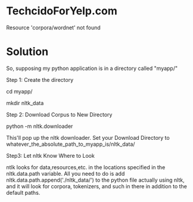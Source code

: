 # TechcidoForYelp.com


Resource 'corpora/wordnet' not found

# Solution
So, supposing my python application is in a directory called "myapp/"


Step 1: Create the directory


cd myapp/


mkdir nltk_data


Step 2: Download Corpus to New Directory


python -m nltk.downloader


This'll pop up the nltk downloader. Set your Download Directory to whatever_the_absolute_path_to_myapp_is/nltk_data/


Step3: Let nltk Know Where to Look

ntlk looks for data,resources,etc. in the locations specified in the nltk.data.path variable. All you need to do is add nltk.data.path.append('./nltk_data/') to the python file actually using nltk, and it will look for corpora, tokenizers, and such in there in addition to the default paths.
